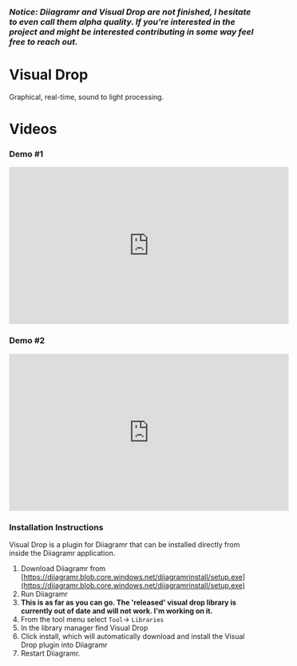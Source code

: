 ### *Notice: Diiagramr and Visual Drop are not finished, I hesitate to even call them alpha quality. If you're interested in the project and might be interested contributing in some way feel free to reach out.*

# Visual Drop
Graphical, real-time, sound to light processing.

# Videos
### Demo #1
<iframe width="560" height="315" src="https://www.youtube.com/embed/u6MFLxTwU9s" frameborder="0" allow="accelerometer; autoplay; encrypted-media; gyroscope; picture-in-picture" allowfullscreen></iframe>

### Demo #2
<iframe width="560" height="315" src="https://www.youtube.com/embed/r4hIhaIN3ig" frameborder="0" allow="accelerometer; autoplay; encrypted-media; gyroscope; picture-in-picture" allowfullscreen></iframe>

### Installation Instructions
Visual Drop is a plugin for Diiagramr that can be installed directly from inside the Diiagramr application.

1. Download Diiagramr from [https://diiagramr.blob.core.windows.net/diiagramrinstall/setup.exe](https://diiagramr.blob.core.windows.net/diiagramrinstall/setup.exe)
1. Run Diiagramr
1. **This is as far as you can go. The 'released' visual drop library is currently out of date and will not work. I'm working on it.**
1. From the tool menu select `Tool`-> `Libraries`
1. In the library manager find Visual Drop
1. Click install, which will automatically download and install the Visual Drop plugin into Diiagramr
1. Restart Diiagramr.
